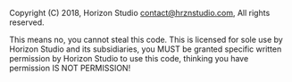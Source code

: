 Copyright (C) 2018, Horizon Studio <contact@hrznstudio.com>, All rights reserved.

This means no, you cannot steal this code. This is licensed for sole use by Horizon Studio and its subsidiaries, you MUST be granted specific written permission by Horizon Studio to use this code, thinking you have permission IS NOT PERMISSION!
